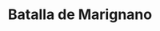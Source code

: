 ﻿---
title: "Batalla de Marignano"
permalink: periodes_333.html
layout: periode
dataInici: 1515-09-13
dataFi: 1515-09-14
sidebar: periodes
pares:
  - id: 330
    title: "Guerra de la Liga de Cambrai"
    dataInici: "(1508)"
    dataFi: "(1516)"

fills:
jocsPrincipals:
jocsEscenaris:
  - title: "Marignan 1515"
    bggId: 15430
    escenari: "15430"
    dataInici: 
    dataFi: 

jocsEpoca:
  - title: "Arquebus"
    bggId: 198087
    escenari: "Marignano"

  - title: "All is lost save Honour"
    bggId: 22940
    escenari: "Marignano"
    dataInici: 
    dataFi: 

jocsEpocaEscenaris:
---
